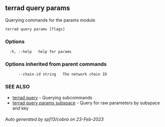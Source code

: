 ## terrad query params

Querying commands for the params module

```
terrad query params [flags]
```

### Options

```
  -h, --help   help for params
```

### Options inherited from parent commands

```
      --chain-id string   The network chain ID
```

### SEE ALSO

* [terrad query](terrad_query.md)	 - Querying subcommands
* [terrad query params subspace](terrad_query_params_subspace.md)	 - Query for raw parameters by subspace and key

###### Auto generated by spf13/cobra on 23-Feb-2023
